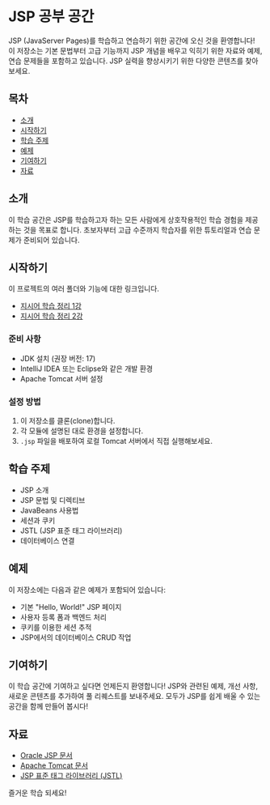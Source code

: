 # JSP 공부 공간

JSP (JavaServer Pages)를 학습하고 연습하기 위한 공간에 오신 것을 환영합니다! 이 저장소는 기본 문법부터 고급 기능까지 JSP 개념을 배우고 익히기 위한 자료와 예제, 연습 문제들을 포함하고 있습니다. JSP 실력을 향상시키기 위한 다양한 콘텐츠를 찾아보세요.

## 목차
- [소개](#소개)
- [시작하기](#시작하기)
- [학습 주제](#학습-주제)
- [예제](#예제)
- [기여하기](#기여하기)
- [자료](#자료)

## 소개
이 학습 공간은 JSP를 학습하고자 하는 모든 사람에게 상호작용적인 학습 경험을 제공하는 것을 목표로 합니다. 초보자부터 고급 수준까지 학습자를 위한 튜토리얼과 연습 문제가 준비되어 있습니다.

## 시작하기
이 프로젝트의 여러 폴더와 기능에 대한 링크입니다.

- [지시어 학습 정리 1강](https://github.com/KIMJUNGRYUN/MustHavenJsp/tree/master/src/main/webapp/01DirectiveScript)
- [지시어 학습 정리 2강](https://github.com/KIMJUNGRYUN/MustHavenJsp/tree/master/src/main/webapp/02ImplicitObject)

### 준비 사항
- JDK 설치 (권장 버전: 17)
- IntelliJ IDEA 또는 Eclipse와 같은 개발 환경
- Apache Tomcat 서버 설정

### 설정 방법
1. 이 저장소를 클론(clone)합니다.
2. 각 모듈에 설명된 대로 환경을 설정합니다.
3. `.jsp` 파일을 배포하여 로컬 Tomcat 서버에서 직접 실행해보세요.

## 학습 주제
- JSP 소개
- JSP 문법 및 디렉티브
- JavaBeans 사용법
- 세션과 쿠키
- JSTL (JSP 표준 태그 라이브러리)
- 데이터베이스 연결

## 예제
이 저장소에는 다음과 같은 예제가 포함되어 있습니다:
- 기본 "Hello, World!" JSP 페이지
- 사용자 등록 폼과 백엔드 처리
- 쿠키를 이용한 세션 추적
- JSP에서의 데이터베이스 CRUD 작업

## 기여하기
이 학습 공간에 기여하고 싶다면 언제든지 환영합니다! JSP와 관련된 예제, 개선 사항, 새로운 콘텐츠를 추가하여 풀 리퀘스트를 보내주세요. 모두가 JSP를 쉽게 배울 수 있는 공간을 함께 만들어 봅시다!

## 자료
- [Oracle JSP 문서](https://docs.oracle.com/javaee/7/tutorial/jsfintro.htm)
- [Apache Tomcat 문서](https://tomcat.apache.org/tomcat-9.0-doc/)
- [JSP 표준 태그 라이브러리 (JSTL)](https://docs.oracle.com/javaee/5/tutorial/doc/bnaqd.html)

즐거운 학습 되세요!
